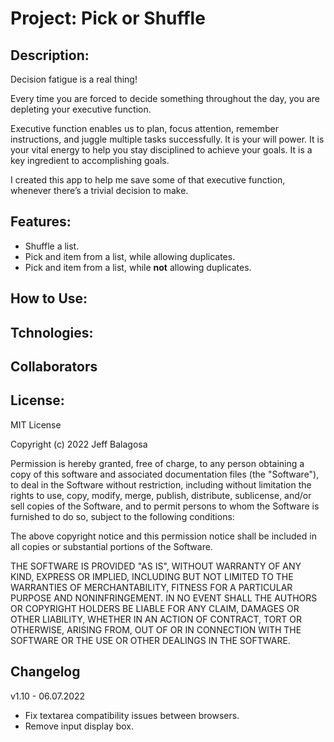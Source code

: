 # Project: Pick or Shuffle

## Description:

Decision fatigue is a real thing!

Every time you are forced to decide something throughout the day, you are depleting your executive function.

Executive function enables us to plan, focus attention, remember instructions, and juggle multiple tasks successfully. It is your will power. It is your vital energy to help you stay disciplined to achieve your goals. It is a key ingredient to accomplishing goals.

I created this app to help me save some of that executive function, whenever there’s a trivial decision to make.

## Features:

- Shuffle a list.
- Pick and item from a list, while allowing duplicates.
- Pick and item from a list, while **not** allowing duplicates.

## How to Use:

## Tchnologies:

## Collaborators

## License:

MIT License

Copyright (c) 2022 Jeff Balagosa

Permission is hereby granted, free of charge, to any person obtaining a copy
of this software and associated documentation files (the "Software"), to deal
in the Software without restriction, including without limitation the rights
to use, copy, modify, merge, publish, distribute, sublicense, and/or sell
copies of the Software, and to permit persons to whom the Software is
furnished to do so, subject to the following conditions:

The above copyright notice and this permission notice shall be included in all
copies or substantial portions of the Software.

THE SOFTWARE IS PROVIDED "AS IS", WITHOUT WARRANTY OF ANY KIND, EXPRESS OR
IMPLIED, INCLUDING BUT NOT LIMITED TO THE WARRANTIES OF MERCHANTABILITY,
FITNESS FOR A PARTICULAR PURPOSE AND NONINFRINGEMENT. IN NO EVENT SHALL THE
AUTHORS OR COPYRIGHT HOLDERS BE LIABLE FOR ANY CLAIM, DAMAGES OR OTHER
LIABILITY, WHETHER IN AN ACTION OF CONTRACT, TORT OR OTHERWISE, ARISING FROM,
OUT OF OR IN CONNECTION WITH THE SOFTWARE OR THE USE OR OTHER DEALINGS IN THE
SOFTWARE.

## Changelog

v1.10 - 06.07.2022

- Fix textarea compatibility issues between browsers.
- Remove input display box.
